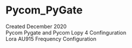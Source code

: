 # Pycom_PyGate
Created December 2020 \
Pycom Pygate and Pycom Lopy 4 Confinguration \
Lora AU915 Frequency Configuration


